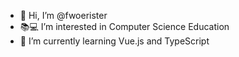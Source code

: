 - 👋 Hi, I’m @fwoerister
- 📚💻 I’m interested in Computer Science Education
- 🌱 I’m currently learning Vue.js and TypeScript

<!---
fwoerister/fwoerister is a ✨ special ✨ repository because its `README.md` (this file) appears on your GitHub profile.
You can click the Preview link to take a look at your changes.
--->

